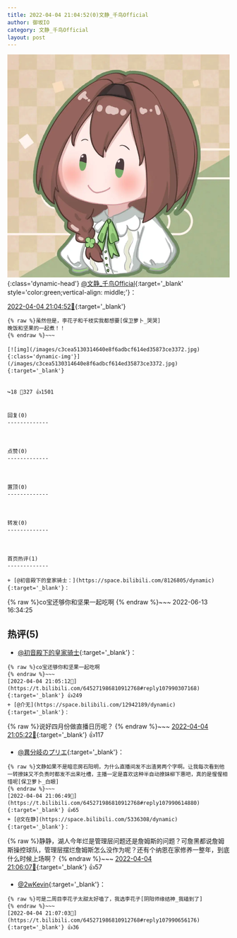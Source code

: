 ```yaml
---
title: 2022-04-04 21:04:52(0)文静_千鸟Official
author: 御坂IO
category: 文静_千鸟Official
layout: post
---
```


![img](/images/ac7482ed1b9a7f203dc68c0c4a77c488a27b108a.jpg){:class='dynamic-head'}
[@文静_千鸟Official](https://space.bilibili.com/667526012/dynamic){:target='_blank' style='color:green;vertical-align: middle;'}：

[2022-04-04 21:04:52🔗](https://t.bilibili.com/645271986810912768){:target='_blank'}

~~~
{% raw %}虽然但是，李花子和千枝实我都想要[保卫萝卜_哭哭]
晚饭和坚果的一起煮！！
{% endraw %}~~~

[![img](/images/c3cea5130314640e8f6adbcf614ed35873ce3372.jpg){:class='dynamic-img'}](/images/c3cea5130314640e8f6adbcf614ed35873ce3372.jpg){:target='_blank'}


↪️18 💬327 👍1501


回复(0)
-------------



点赞(0)
-------------



置顶(0)
-------------



转发(0)
-------------



首页热评(1)
-------------

+ [@初音殿下的皇家骑士：](https://space.bilibili.com/8126805/dynamic){:target='_blank'}：
~~~
{% raw %}co宝还够你和坚果一起吃啊
{% endraw %}~~~
2022-06-13 16:34:25


热评(5)
-------------

+ [@初音殿下的皇家骑士](https://space.bilibili.com/8126805/dynamic){:target='_blank'}：
~~~
{% raw %}co宝还够你和坚果一起吃啊
{% endraw %}~~~
[2022-04-04 21:05:12🔗](https://t.bilibili.com/645271986810912768#reply107990307168){:target='_blank'} 👍249
+ [@介无](https://space.bilibili.com/12942189/dynamic){:target='_blank'}：
~~~
{% raw %}说好四月份做直播日历呢？
{% endraw %}~~~
[2022-04-04 21:05:22🔗](https://t.bilibili.com/645271986810912768#reply107990417312){:target='_blank'} 👍117
+ [@異分岐のプリエ](https://space.bilibili.com/1056997306/dynamic){:target='_blank'}：
~~~
{% raw %}文静如果不是暗恋房石阳明，为什么直播间发不出渣男两个字啊。让我每次看到他一转撩妹又不负责时都发不出来吐槽，主播一定是喜欢这种半自动撩妹柳下惠吧，真的是惺惺相惜呢[保卫萝卜_白眼]
{% endraw %}~~~
[2022-04-04 21:06:49🔗](https://t.bilibili.com/645271986810912768#reply107990614880){:target='_blank'} 👍65
+ [@文在静](https://space.bilibili.com/5336308/dynamic){:target='_blank'}：
~~~
{% raw %}静静，湖人今年烂是管理层问题还是詹姆斯的问题？可詹黑都说詹姆斯操控球队，管理层摆烂詹姆斯怎么没作为呢？还有个纳恩在家修养一整年，到底什么时候上场啊？
{% endraw %}~~~
[2022-04-04 21:06:07🔗](https://t.bilibili.com/645271986810912768#reply107990508256){:target='_blank'} 👍57
+ [@2wKevin](https://space.bilibili.com/413988693/dynamic){:target='_blank'}：
~~~
{% raw %}可是二周目李花子太甜太好嗑了，我选李花子[阴阳师缘结神_我磕到了]
{% endraw %}~~~
[2022-04-04 21:07:03🔗](https://t.bilibili.com/645271986810912768#reply107990656176){:target='_blank'} 👍36


